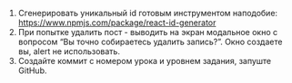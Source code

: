 1. Сгенерировать уникальный id готовым инструментом наподобие: https://www.npmjs.com/package/react-id-generator
2. При попытке удалить пост - выводить на экран модальное окно с вопросом “Вы точно собираетесь удалить запись?”. Окно создаете вы, alert не использовать.
3. Создайте коммит с номером урока и уровнем задания, запуште GitHub.